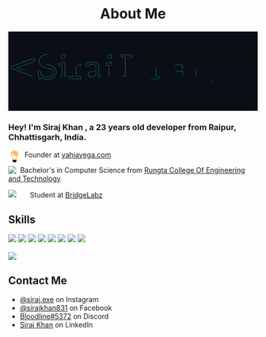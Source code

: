 ## <h1 align="center">About Me</h1>
<p align="center"><img align="center" src="https://raw.githubusercontent.com/sirajkhan831/laboratory/master/name.gif" /></p>

### Hey! I'm Siraj Khan , a 23 years old developer from Raipur, Chhattisgarh, India.
<img align="left" src="https://github.com/sirajkhan831/yahiayega.com_React_Bootstrap/blob/masterv2/public/logo.png" alt="Logo" width="25"/>&nbsp;&nbsp;Founder at [yahiayega.com](https://www.yahiayega.com/)
 
<img align="left" src="https://img.icons8.com/external-justicon-lineal-color-justicon/25/000000/external-graduation-elearning-and-education-justicon-lineal-color-justicon.png"/>&nbsp;&nbsp;Bachelor's in Computer Science from [Rungta College Of Engineering and Technology](https://www.rungta.ac.in/)

<img src="https://img.icons8.com/external-flatart-icons-lineal-color-flatarticons/25/000000/external-coding-seo-and-media-flatart-icons-lineal-color-flatarticons.png"/>&nbsp;&nbsp;&nbsp;&nbsp;&nbsp;&nbsp;&nbsp;Student at [BridgeLabz](https://www.rungta.ac.in/)

## Skills

<img src="https://img.icons8.com/color/64/000000/java-coffee-cup-logo--v1.png"/> <img src="https://img.icons8.com/ultraviolet/64/000000/react--v2.png"/> <img src="https://img.icons8.com/color/64/000000/css3.png"/> <img src="https://img.icons8.com/color/64/000000/html-5--v1.png"/> <img src="https://img.icons8.com/color/64/000000/javascript--v1.png"/> <img src="https://img.icons8.com/color/64/000000/c-sharp-logo-2.png"/> <img src="https://img.icons8.com/color/64/000000/console.png"/> <img src="https://img.icons8.com/color/64/000000/mysql-logo.png"/>

<img align="center" src="https://github-readme-stats.vercel.app/api/top-langs/?username=sirajkhan831&layout=compact&theme=buefy&hide_border=false" />

## Contact Me
- [@siraj.exe](https://www.instagram.com/siraj.exe/) on Instagram
- [@sirajkhan831](https://www.facebook.com/Sirajkhan831/) on Facebook
- [Bloodline#5372](https://discord.gg/HzK8sJy) on Discord
- [Siraj Khan](https://www.linkedin.com/in/siraj-khan-52a691139) on LinkedIn
